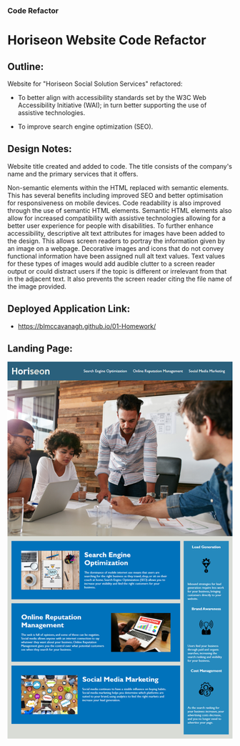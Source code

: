 ### Code Refactor

# Horiseon Website Code Refactor

## Outline:

Website for "Horiseon Social Solution Services" refactored:

* To better align with accessibility standards set by the W3C Web Accessibility Initiative (WAI); in turn better supporting the use of assistive technologies.

* To improve search engine optimization (SEO).

## Design Notes:

Website title created and added to code. The title consists of the company's name and the primary services that it offers.

Non-semantic elements within the HTML replaced with semantic elements. This has several benefits including improved SEO and better optimisation for responsiveness on mobile devices. Code readability is also improved through the use of semantic HTML elements. 
Semantic HTML elements also allow for increased compatibility with assistive technologies allowing for a better user experience for people with disabilities.
To further enhance accessibility, descriptive alt text attributes for images have been added to the design. This allows screen readers to portray the information given by an image on a webpage. Decorative images and icons that do not convey functional information have been assigned null alt text values. Text values for these types of images would add audible clutter to a screen reader output or could distract users if the topic is different or irrelevant from that in the adjacent text. It also prevents the screen reader citing the file name of the image provided.

## Deployed Application Link:

* https://blmccavanagh.github.io/01-Homework/

## Landing Page:

![landing page image](./example/screen-capture.png)
